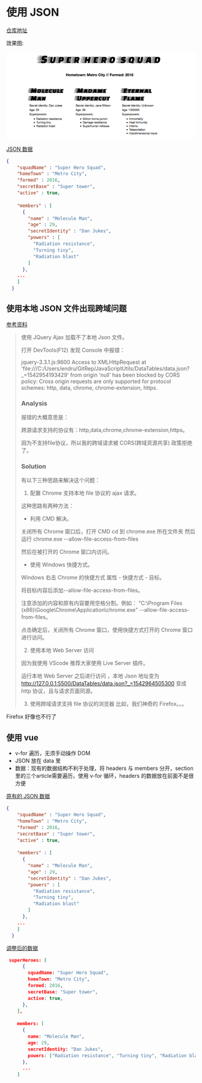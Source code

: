 
# 使用 JSON

[仓库地址](https://github.com/noirlyrik/webprojects/tree/master/superHero)

效果图:

![superHero](../.vuepress/public/superHero.png)

[JSON 数据](https://github.com/noirlyrik/webprojects/blob/master/superHero/superHero.json)

```json
{
    "squadName" : "Super Hero Squad",
    "homeTown" : "Metro City",
    "formed" : 2016,
    "secretBase" : "Super tower",
    "active" : true,
    
    "members" : [
      {
        "name" : "Molecule Man",
        "age" : 29,
        "secretIdentity" : "Dan Jukes",
        "powers" : [
          "Radiation resistance",
          "Turning tiny",
          "Radiation blast"
        ]
      },
    ... 
    ]
  }
```


## 使用本地 JSON 文件出现跨域问题

[参考资料](https://github.com/endRuz/Blog/issues/10)


> 使用 JQuery Ajax 加载不了本地 Json 文件。
> 
> 打开 DevTools(F12) 发现 Console 中报错：
> 
> jquery-3.3.1.js:9600 Access to XMLHttpRequest at 'file:///C:/Users/endru/GitRep/JavaScriptUtils/DataTables/data.json?_=1542954193429' from origin 'null' has been blocked by CORS policy: Cross origin requests are only supported for protocol schemes: http, data, chrome, chrome-extension, https.
> 
> ### Analysis
> 报错的大概意思是：
> 
> 跨源请求支持的协议有：http,data,chrome,chrome-extension,https。
> 
> 因为不支持file协议，所以我的跨域请求被 CORS(跨域资源共享) 政策拒绝了。
> 
> ### Solution
> 有以下三种思路来解决这个问题：
> 
> 1. 配置 Chrome 支持本地 file 协议的 ajax 请求。
> 
> 这种思路有两种方法：
> 
> - 利用 CMD 解决。
> 
> 关闭所有 Chrome 窗口后，打开 CMD cd 到 chrome.exe 所在文件夹 然后运行
> chrome.exe --allow-file-access-from-files
> 
> 然后在被打开的 Chrome 窗口内访问。
> 
> - 使用 Windows 快捷方式。
> 
> Windows 右击 Chrome 的快捷方式 属性 - 快捷方式 - 目标。
> 
> 将目标内容后添加--allow-file-access-from-files。
> 
> 注意添加的内容和原有内容要用空格分割。例如：
> "C:\Program Files (x86)\Google\Chrome\Application\chrome.exe" --allow-file-access-from-files。
> 
> 点击确定后，关闭所有 Chrome 窗口，使用快捷方式打开的 Chrome 窗口进行访问。
> 
>
> 2. 使用本地 Web Server 访问
> 
> 因为我使用 VScode 推荐大家使用 Live Server 插件。
> 
> 运行本地 Web Server 之后进行访问 ，本地 Json 地址变为
> http://127.0.0.1:5500/DataTables/data.json?_=1542964505300
> 变成 http 协议，且与请求页面同源。
> 
> 3. 使用跨域请求支持 file 协议的浏览器
> 比如，我们神奇的 Firefox。。。

Firefox 好像也不行了

## 使用 vue 

- v-for 遍历，无须手动操作 DOM 
- JSON 放在 data 里
- 数据：现有的数据结构不利于处理，将 headers 与 members 分开，section里的三个article需要遍历，使用 v-for 循环，headers 的数据放在前面不是很方便

[原有的 JSON 数据](https://github.com/noirlyrik/webprojects/blob/master/superHero/superHero.json)

```json
{
    "squadName" : "Super Hero Squad",
    "homeTown" : "Metro City",
    "formed" : 2016,
    "secretBase" : "Super tower",
    "active" : true,
    
    "members" : [
      {
        "name" : "Molecule Man",
        "age" : 29,
        "secretIdentity" : "Dan Jukes",
        "powers" : [
          "Radiation resistance",
          "Turning tiny",
          "Radiation blast"
        ]
      },
    ... 
    ]
  }
```

[调整后的数据](https://github.com/noirlyrik/webprojects/blob/master/superHero/vue-demo/main.js)


```json
 superHeroes: [
      {
        squadName: "Super Hero Squad",
        homeTown: "Metro City",
        formed: 2016,
        secretBase: "Super tower",
        active: true,
      },
    ],

    members: [
      {
        name: "Molecule Man",
        age: 29,
        secretIdentity: "Dan Jukes",
        powers: ["Radiation resistance", "Turning tiny", "Radiation blast"],
      },
      ...
    ]
```